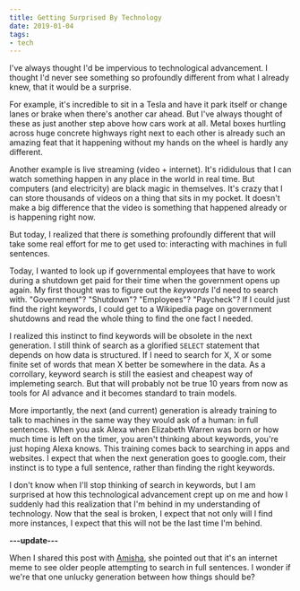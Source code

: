 ```yaml
---
title: Getting Surprised By Technology
date: 2019-01-04
tags:
- tech
---
```


I've always thought I'd be impervious to technological advancement. I thought I'd never see
something so profoundly different from what I already knew, that it would be a surprise.

For example, it's incredible to sit in a Tesla and have it park itself or change lanes or brake
when there's another car ahead. But I've always thought of these as just another step above how
cars work at all. Metal boxes hurtling across huge concrete highways right next to
each other is already such an amazing feat that it happening without my hands on the wheel is
hardly any different.

Another example is live streaming (video + internet). It's rididulous that I can watch
something happen in any place in the world in real time. But computers (and electricity) are
black magic in themselves. It's crazy that I can store thousands of videos on a thing that sits in
my pocket. It doesn't make a big difference that the video is something that happened already or
is happening right now.

But today, I realized that there _is_ something profoundly different that will take some real
effort for me to get used to: interacting with machines in full sentences.

Today, I wanted to look up if governmental employees that have to work during a shutdown get paid for
their time when the government opens up again. My first thought was to figure out the _keywords_ I'd
need to search with. "Government"? "Shutdown"? "Employees"? "Paycheck"? If I could just find the right
keywords, I could get to a Wikipedia page on government shutdowns and read the whole thing to
find the one fact I needed.

I realized this instinct to find keywords will be obsolete in the next generation.
I still think of search as a glorified `SELECT` statement that depends on how data is structured.
If I need to search for X, X or some finite set of words that mean X better be somewhere in the data.
As a corrollary, keyword search is still the easiest and cheapest way of implemeting search. But
that will probably not be true 10 years from now as tools for AI advance and it becomes standard to
train models.

More importantly, the next (and current) generation is already training to talk to machines
in the same way they would ask of a human: in full sentences. When you ask Alexa when
Elizabeth Warren was born or how much time is left on the timer, you aren't thinking about keywords,
you're just hoping Alexa knows. This training comes back to searching in apps and websites. I expect
that when the next generation goes to google.com, their instinct is to type a full sentence, rather
than finding the right keywords.

I don't know when I'll stop thinking of search in keywords, but I am surprised at how this
technological advancement crept up on me and how I suddenly had this realization that I'm behind
in my understanding of technology. Now that the seal is broken, I expect that not only will
I find more instances, I expect that this will not be the last time I'm behind.

**---update---**

When I shared this post with [Amisha](https://twitter.com/_amishap), she pointed
out that it's an internet meme to see older people attempting to search in full sentences.
I wonder if we're that one unlucky generation between how things should be?
